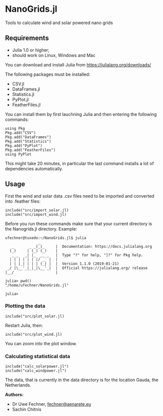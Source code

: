 # NanoGrids.jl
Tools to calculate wind and solar powered nano grids

## Requirements
- Julia 1.0 or higher;
- should work on Linux, Windows and Mac

You can download and install Julia from https://julialang.org/downloads/

The following packages must be installed:
- CSV.jl
- DataFrames.jl
- Statistics.jl
- PyPlot.jl
- FeatherFiles.jl

You can install them by first lauchning Julia and then entering the following commands:
```
using Pkg
Pkg.add("CSV")
Pkg.add("DataFrames")
Pkg.add("Statistics")
Pkg.add("PyPlot")
Pkg.add("FeatherFiles")
using PyPlot
```
This might take 20 minutes, in particular the last command installs a lot of dependencies automatically.

## Usage
First the wind and solar data .csv files need to be imported and converted into .feather files:
```
include("src/import_solar.jl)
include("src/import_wind.jl)
```
Before you run these commands make sure that your current directory is the Nanogrids.jl directory. Example:
```
ufechner@tuxedo:~/NanoGrids.jl$ julia
               _
   _       _ _(_)_     |  Documentation: https://docs.julialang.org
  (_)     | (_) (_)    |
   _ _   _| |_  __ _   |  Type "?" for help, "]?" for Pkg help.
  | | | | | | |/ _` |  |
  | | |_| | | | (_| |  |  Version 1.1.0 (2019-01-21)
 _/ |\__'_|_|_|\__'_|  |  Official https://julialang.org/ release
|__/                   |

julia> pwd()
"/home/ufechner/NanoGrids.jl"

julia> 
```
### Plotting the data
```
include("src/plot_solar.jl)
```
Restart Julia, then:
```
include("src/plot_wind.jl)
```
You can zoom into the plot window.

### Calculating statistical data
```
include("calc_solarpower.jl")
include("calc_windpower.jl")
```

The data, that is currently in the data directory is for the location Gauda, the Netherlands.

**Authors:** 
- Dr Uwe Fechner, fechner@aenarete.eu
- Sachin Chitnis